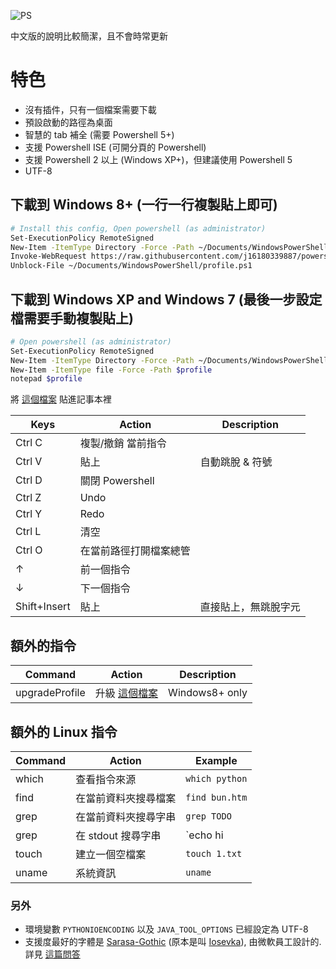 ![PS](https://i.imgur.com/onDinT2.png)

中文版的說明比較簡潔，且不會時常更新

特色
=====
* 沒有插件，只有一個檔案需要下載
* 預設啟動的路徑為桌面
* 智慧的 tab 補全 (需要 Powershell 5+)
* 支援 Powershell ISE (可開分頁的 Powershell)
* 支援 Powershell 2 以上 (Windows XP+)，但建議使用 Powershell 5
* UTF-8

## 下載到 Windows 8+ (一行一行複製貼上即可)

```sh
# Install this config, Open powershell (as administrator)
Set-ExecutionPolicy RemoteSigned
New-Item -ItemType Directory -Force -Path ~/Documents/WindowsPowerShell
Invoke-WebRequest https://raw.githubusercontent.com/j16180339887/powershell/master/profile.ps1 -o ~/Documents/WindowsPowerShell/profile.ps1
Unblock-File ~/Documents/WindowsPowerShell/profile.ps1
```

## 下載到 Windows XP and Windows 7 (最後一步設定檔需要手動複製貼上)

```sh
# Open powershell (as administrator)
Set-ExecutionPolicy RemoteSigned
New-Item -ItemType Directory -Force -Path ~/Documents/WindowsPowerShell
New-Item -ItemType file -Force -Path $profile
notepad $profile
```

將 [這個檔案](https://github.com/j16180339887/powershell/blob/master/profile.ps1) 貼進記事本裡

| Keys      | Action                                                | Description |
| --------- | ----------------------------------------------------- | ----------- |
| Ctrl C    | 複製/撤銷 當前指令                                    | |
| Ctrl V    | 貼上                                                  | 自動跳脫 & 符號 |
| Ctrl D    | 關閉 Powershell                                       | |
| Ctrl Z    | Undo                                                  | |
| Ctrl Y    | Redo                                                  | |
| Ctrl L    | 清空                                                  | |
| Ctrl O    | 在當前路徑打開檔案總管                                | |
| ↑         | 前一個指令                                            | |
| ↓         | 下一個指令                                            | |
| Shift+Insert  |  貼上                                             | 直接貼上，無跳脫字元 |

## 額外的指令

| Command           | Action                                                                                    | Description |
| ----------------- | ----------------------------------------------------------------------------------------- | ----------- |
| upgradeProfile    | 升級 [這個檔案](https://github.com/j16180339887/powershell/blob/master/profile.ps1)       | Windows8+ only |

## 額外的 Linux 指令

| Command           | Action                                                                                    | Example       |
| ----------------- | ----------------------------------------------------------------------------------------- | -------------         |
| which             | 查看指令來源                                                                              | `which python`        |
| find              | 在當前資料夾搜尋檔案                                                                      | `find bun.htm`        |
| grep              | 在當前資料夾搜尋字串                                                                      | `grep TODO`           |
| grep              | 在 stdout 搜尋字串                                                                        | `echo hi | grep h`    |
| touch             | 建立一個空檔案                                                                            | `touch 1.txt`         |
| uname             | 系統資訊                                                                                  | `uname`               |

### 另外

* 環境變數 `PYTHONIOENCODING` 以及 `JAVA_TOOL_OPTIONS` 已經設定為 UTF-8
* 支援度最好的字體是 [Sarasa-Gothic](https://github.com/be5invis/Sarasa-Gothic/releases) (原本是叫 [Iosevka](https://github.com/be5invis/Iosevka/releases)), 由微軟員工設計的. 詳見 [這篇問答](https://www.zhihu.com/question/19637242/answer/41116173)

